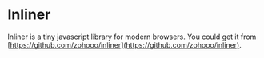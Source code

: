 Inliner
=======

Inliner is a tiny javascript library for modern browsers. You could get it from [https://github.com/zohooo/inliner](https://github.com/zohooo/inliner).
